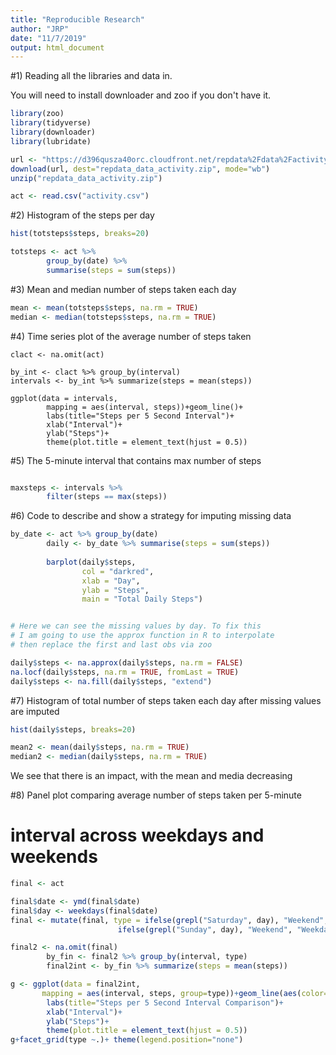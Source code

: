 ```yaml
---
title: "Reproducible Research"
author: "JRP"
date: "11/7/2019"
output: html_document
---
```


#1) Reading all the libraries and data in.

You will need to install downloader and zoo if you don't have it.

```r
library(zoo)
library(tidyverse)
library(downloader)
library(lubridate)

url <- "https://d396qusza40orc.cloudfront.net/repdata%2Fdata%2Factivity.zip"
download(url, dest="repdata_data_activity.zip", mode="wb")
unzip("repdata_data_activity.zip")

act <- read.csv("activity.csv")
```

#2) Histogram of the steps per day

```r
hist(totsteps$steps, breaks=20)
```

```r
totsteps <- act %>% 
        group_by(date) %>% 
        summarise(steps = sum(steps))


```

#3) Mean and median number of steps taken each day

```r
mean <- mean(totsteps$steps, na.rm = TRUE)
median <- median(totsteps$steps, na.rm = TRUE)
```

#4) Time series plot of the average number of steps taken

```{r, echo=TRUE}
clact <- na.omit(act)

by_int <- clact %>% group_by(interval)
intervals <- by_int %>% summarize(steps = mean(steps))

ggplot(data = intervals, 
        mapping = aes(interval, steps))+geom_line()+
        labs(title="Steps per 5 Second Interval")+
        xlab("Interval")+
        ylab("Steps")+
        theme(plot.title = element_text(hjust = 0.5))
```

#5) The 5-minute interval that contains max number of steps

```r

maxsteps <- intervals %>% 
        filter(steps == max(steps))
```

#6) Code to describe and show a strategy for imputing missing data

```r
by_date <- act %>% group_by(date)
        daily <- by_date %>% summarise(steps = sum(steps))
        
        barplot(daily$steps,  
                col = "darkred",
                xlab = "Day",
                ylab = "Steps",
                main = "Total Daily Steps")


# Here we can see the missing values by day. To fix this
# I am going to use the approx function in R to interpolate
# then replace the first and last obs via zoo        

daily$steps <- na.approx(daily$steps, na.rm = FALSE)
na.locf(daily$steps, na.rm = TRUE, fromLast = TRUE)
daily$steps <- na.fill(daily$steps, "extend")
```

#7) Histogram of total number of steps taken each day after missing
values are imputed

```r
hist(daily$steps, breaks=20)

mean2 <- mean(daily$steps, na.rm = TRUE)
median2 <- median(daily$steps, na.rm = TRUE)
```
We see that there is an impact, with the mean and media decreasing

#8) Panel plot comparing average number of steps taken per 5-minute
# interval across weekdays and weekends

```r
final <- act

final$date <- ymd(final$date)
final$day <- weekdays(final$date)
final <- mutate(final, type = ifelse(grepl("Saturday", day), "Weekend",
                        ifelse(grepl("Sunday", day), "Weekend", "Weekday")))

final2 <- na.omit(final)
        by_fin <- final2 %>% group_by(interval, type)
        final2int <- by_fin %>% summarize(steps = mean(steps))

g <- ggplot(data = final2int, 
       mapping = aes(interval, steps, group=type))+geom_line(aes(color=type))+
        labs(title="Steps per 5 Second Interval Comparison")+
        xlab("Interval")+
        ylab("Steps")+
        theme(plot.title = element_text(hjust = 0.5))
g+facet_grid(type ~.)+ theme(legend.position="none")
```
